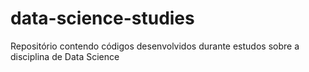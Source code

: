 # data-science-studies
Repositório contendo códigos desenvolvidos durante estudos sobre a disciplina de Data Science
